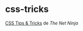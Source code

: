 # css-tricks

[CSS Tips & Tricks](https://www.youtube.com/playlist?list=PL4cUxeGkcC9htzG9o-QzCTsGMbmfuF4kk) de *The Net Ninja*